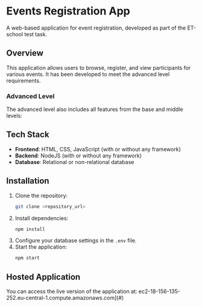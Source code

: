 # Events Registration App

A web-based application for event registration, developed as part of the ET-school test task.

## Overview

This application allows users to browse, register, and view participants for various events. It has been developed to meet the advanced level requirements.

### Advanced Level

The advanced level also includes all features from the base and middle levels:

## Tech Stack

- **Frontend**: HTML, CSS, JavaScript (with or without any framework)
- **Backend**: NodeJS (with or without any framework)
- **Database**: Relational or non-relational database

## Installation

1. Clone the repository:
    ```bash
    git clone <repository_url>
    ```
2. Install dependencies:
    ```bash
    npm install
    ```
3. Configure your database settings in the `.env` file.
4. Start the application:
    ```bash
    npm start
    ```

## Hosted Application

You can access the live version of the application at: ec2-18-156-135-252.eu-central-1.compute.amazonaws.com](#)
